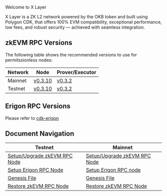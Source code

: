 Welcome to X Layer

X Layer is a ZK L2 network powered by the OKB token and built using Polygon CDK, that offers 100% EVM compatibility, exceptional performance, low fees, and robust security — achieved with seamless integration.

## zkEVM RPC Versions
The following table shows the recommended versions to use for permitssionless nodes:

| Network   | Node      | Prover/Executor   |
| ---       | ---       | ---               |
| Mainnet   | [v0.3.10](https://github.com/okx/xlayer-node/releases/tag/v0.3.10)    |  [v0.3.2](https://github.com/okx/xlayer-prover/releases/tag/v0.3.2)    |
| Testnet   | [v0.3.10](https://github.com/okx/xlayer-node/releases/tag/v0.3.10)    |  [v0.3.2](https://github.com/okx/xlayer-prover/releases/tag/v0.3.2)    |


## Erigon RPC Versions
Please refer to [cdk-erigon](https://github.com/0xPolygonHermez/cdk-erigon)

## Document Navigation

| Testnet      |  Mainnet  |
| ---       | ---               |
|   [Setup/Upgrade zkEVM RPC Node](./testnet/setup-zknode-rpc.md)      |   [Setup/Upgrade zkEVM RPC Node](./mainnet/setup-zknode-rpc.md)   |
|   [Setup Erigon RPC Node](./testnet/setup-erigon-rpc.md)      |   [Setup Erigon RPC node](./mainnet/setup-erigon-rpc.md)   |
|   [Genesis File](./testnet/genesis.config.json)     |   [Genesis File](./mainnet/genesis.config.json)   |
|   [Restore zkEVM RPC Node ](./testnet/restore-rpc-node.md)      |    [Restore zkEVM RPC Node](./mainnet/restore-rpc-node.md) 
